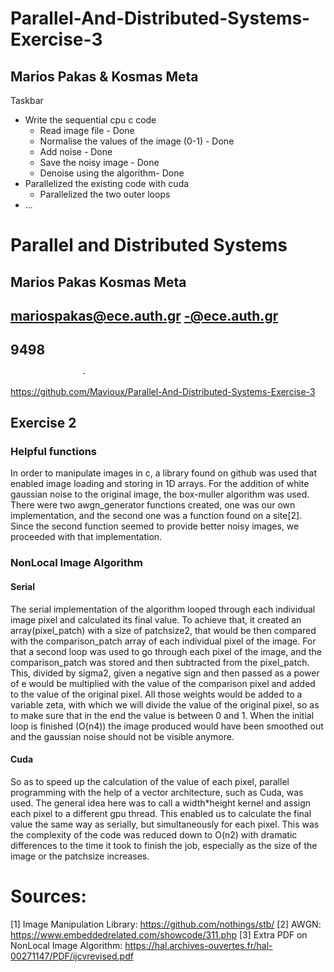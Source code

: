 # Parallel-And-Distributed-Systems-Exercise-3
## Marios Pakas & Kosmas Meta

Taskbar

* Write the sequential cpu c code
    * Read image file - Done
    * Normalise the values of the image (0-1) - Done
    * Add noise - Done
    * Save the noisy image - Done
    * Denoise using the algorithm- Done
* Parallelized the existing code with cuda
    * Parallelized the two outer loops
* ...

# Parallel and Distributed Systems
##     Marios Pakas			        Kosmas Meta
## mariospakas@ece.auth.gr		-@ece.auth.gr	
## 9498	
					-
https://github.com/Mavioux/Parallel-And-Distributed-Systems-Exercise-3

## Exercise 2

### Helpful functions

In order to manipulate images in c, a library found on github was used that enabled image loading and storing in 1D arrays. For the addition of white gaussian noise to the original image, the box-muller algorithm was used. There were two awgn_generator functions created, one was our own implementation, and the second one was a function found on a site[2]. Since the second function seemed to provide better noisy images, we proceeded  with that implementation.

### NonLocal Image Algorithm

#### Serial

The serial implementation of the algorithm looped through each individual image pixel and calculated its final value. To achieve that, it created an array(pixel_patch) with a size of patchsize2, that would be then compared with the comparison_patch array of each individual pixel  of the image. For that a second loop was used to go through each pixel of the image, and the comparison_patch was stored and then subtracted from the pixel_patch. This, divided by sigma2, given a negative sign and then passed as a power of e would be multiplied with the value of the comparison pixel and added to the value of the original pixel. All those weights would be added to a variable zeta, with which we will divide the value of the original pixel, so as to make sure that in the end the value is between 0 and 1. When the initial loop is finished (O(n4)) the image produced would have been smoothed out and the gaussian noise should not be visible anymore.

#### Cuda

So as to speed up the calculation of the value of each pixel, parallel programming with the help of a vector architecture, such as Cuda, was used. The general idea here was to call a width*height kernel and assign each pixel to a different gpu thread. This enabled us to calculate the final value the same way as serially, but simultaneously for each pixel. This was the complexity of the code was reduced down to O(n2) with dramatic differences to the time it took to finish the job, especially as the size of the image or the patchsize increases.



# Sources:
[1] Image Manipulation Library: https://github.com/nothings/stb/
[2] AWGN: https://www.embeddedrelated.com/showcode/311.php
[3] Extra PDF on NonLocal Image Algorithm: https://hal.archives-ouvertes.fr/hal-00271147/PDF/ijcvrevised.pdf

